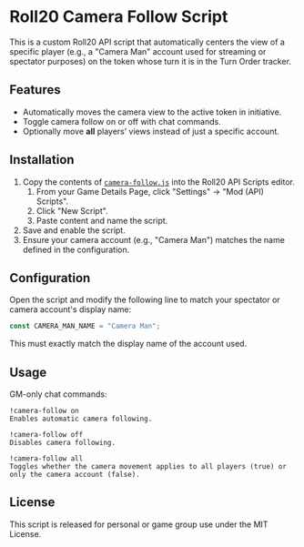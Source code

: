 # Roll20 Camera Follow Script

This is a custom Roll20 API script that automatically centers the view of a specific player (e.g., a "Camera Man" account used for streaming or spectator purposes) on the token whose turn it is in the Turn Order tracker.

## Features

- Automatically moves the camera view to the active token in initiative.
- Toggle camera follow on or off with chat commands.
- Optionally move **all** players’ views instead of just a specific account.

## Installation

1. Copy the contents of [`camera-follow.js`](./camera_follow.js) into the Roll20 API Scripts editor.
   1. From your Game Details Page, click "Settings" -> "Mod (API) Scripts".
   2. Click "New Script".
   3. Paste content and name the script.
3. Save and enable the script.
4. Ensure your camera account (e.g., "Camera Man") matches the name defined in the configuration.

## Configuration

Open the script and modify the following line to match your spectator or camera account's display name:

```js
const CAMERA_MAN_NAME = "Camera Man";
```
This must exactly match the display name of the account used.

## Usage

GM-only chat commands:

    !camera-follow on
    Enables automatic camera following.

    !camera-follow off
    Disables camera following.

    !camera-follow all
    Toggles whether the camera movement applies to all players (true) or only the camera account (false).

## License

This script is released for personal or game group use under the MIT License.
